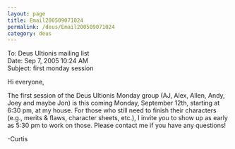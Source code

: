 ```yaml
---
layout: page
title: Email200509071024
permalink: /deus/Email200509071024
category: deus
---
```

To: Deus Ultionis mailing list
<br>Date: Sep 7, 2005 10:24 AM
<br>Subject: first monday session

Hi everyone,

The first session of the Deus Ultionis Monday group (AJ, Alex, Allen, Andy, Joey and maybe Jon) is this coming Monday, September 12th, starting at 6:30 pm, at my house. For those who still need to finish their characters (e.g., merits &amp; flaws, character sheets, etc.), I invite you to show up as early as 5:30 pm to work on those. Please contact me if you have any questions!

-Curtis
